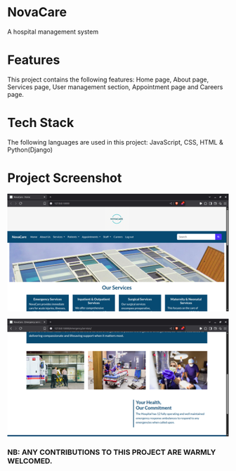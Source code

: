 # NovaCare
A hospital management system

# Features
This project contains the following features: Home page, About page, Services page, 
User management section, Appointment page and Careers page.

# Tech Stack
The following languages are used in this project: JavaScript, CSS, HTML & Python(Django)

# Project Screenshot
![Home page screenshot](static/Images/novacare.png)

![Services page screenshot](static/Images/nova-1.png)


### NB: ANY CONTRIBUTIONS TO THIS PROJECT ARE WARMLY WELCOMED.

